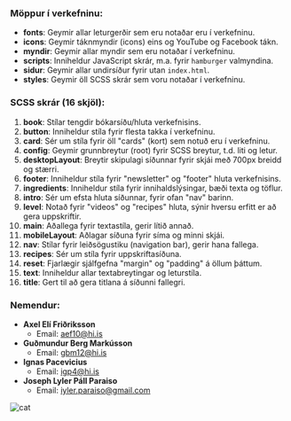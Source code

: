 ### Möppur í verkefninu:
- **fonts**: Geymir allar leturgerðir sem eru notaðar eru í verkefninu.
- **icons**: Geymir táknmyndir (icons) eins og YouTube og Facebook tákn.
- **myndir**: Geymir allar myndir sem eru notaðar í verkefninu.
- **scripts**: Inniheldur JavaScript skrár, m.a. fyrir `hamburger` valmyndina.
- **sidur**: Geymir allar undirsíður fyrir utan `index.html`.
- **styles**: Geymir öll SCSS skrár sem voru notaðar í verkefninu.

### SCSS skrár (16 skjöl):
1. **book**: Stílar tengdir bókarsíðu/hluta verkefnisins.
2. **button**: Inniheldur stíla fyrir flesta takka í verkefninu.
3. **card**: Sér um stíla fyrir öll "cards" (kort) sem notuð eru í verkefninu.
4. **config**: Geymir grunnbreytur (root) fyrir SCSS breytur, t.d. liti og letur.
5. **desktopLayout**: Breytir skipulagi síðunnar fyrir skjái með 700px breidd og stærri.
6. **footer**: Inniheldur stíla fyrir "newsletter" og "footer" hluta verkefnisins.
7. **ingredients**: Inniheldur stíla fyrir innihaldslýsingar, bæði texta og töflur.
8. **intro**: Sér um efsta hluta síðunnar, fyrir ofan "nav" barinn.
9. **level**: Notað fyrir "videos" og "recipes" hluta, sýnir hversu erfitt er að gera uppskriftir.
10. **main**: Aðallega fyrir textastíla, gerir lítið annað.
11. **mobileLayout**: Aðlagar síðuna fyrir síma og minni skjái.
12. **nav**: Stílar fyrir leiðsögustiku (navigation bar), gerir hana fallega.
13. **recipes**: Sér um stíla fyrir uppskriftasíðuna.
14. **reset**: Fjarlægir sjálfgefna "margin" og "padding" á öllum þáttum.
15. **text**: Inniheldur allar textabreytingar og leturstíla.
16. **title**: Gert til að gera titlana á síðunni fallegri.

### Nemendur:
- **Axel Elí Friðriksson**
  - Email: aef10@hi.is
- **Guðmundur Berg Markússon**
  - Email: gbm12@hi.is
- **Ignas Pacevicius**
  - Email: igp4@hi.is
- **Joseph Lyler Páll Paraiso**
  - Email: iyler.paraiso@gmail.com

![cat](https://github.com/user-attachments/assets/cafb3f61-0cf3-429b-ab4c-2cfa412ba069)

